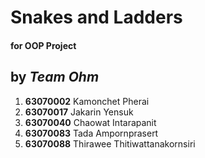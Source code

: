 # Snakes and Ladders

#### for OOP Project

## by *Team Ohm*
1. **63070002** Kamonchet  Pherai                
2. **63070017** Jakarin    Yensuk                
3. **63070040** Chaowat    Intarapanit          
4. **63070083** Tada       Ampornprasert         
5. **63070088** Thirawee   Thitiwattanakornsiri  